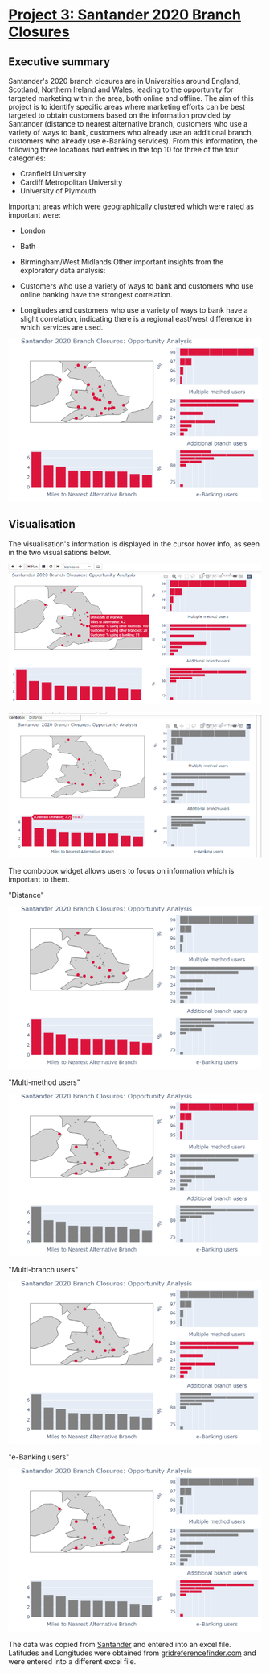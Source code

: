 # [Project 3: Santander 2020 Branch Closures](https://github.com/mthorp363/santander_branch_closures/blob/master/Closures_2020.ipynb)
## Executive summary

Santander's 2020 branch closures are in Universities around England, Scotland, Northern Ireland and Wales, leading to the opportunity for targeted marketing within the area, both online and offline. The aim of this project is to identify specific areas where marketing efforts can be best targeted to obtain customers based on the information provided by Santander (distance to nearest alternative branch, customers who use a variety of ways to bank, customers who already use an additional branch, customers who already use e-Banking services). From this information, the following three locations had entries in the top 10 for three of the four categories:

- Cranfield University
- Cardiff Metropolitan University
- University of Plymouth

Important areas which were geographically clustered which were rated as important were:

- London
- Bath
- Birmingham/West Midlands
Other important insights from the exploratory data analysis:

- Customers who use a variety of ways to bank and customers who use online banking have the strongest correlation.
- Longitudes and customers who use a variety of ways to bank have a slight correlation, indicating there is a regional east/west difference in which services are used.

![Visualisation: Important](newplot.png "Important branch closure locations")

## Visualisation


The visualisation's information is displayed in the cursor hover info, as seen in the two visualisations below.

![Visualisation: hoverinfo](hoverinfo.png "Hover info")

![Visualisation: hoverinfo2](hoverinfo2.png "Hover info 2")

The combobox widget allows users to focus on information which is important to them.

"Distance"

![Visualisation: distance](newplot%20(1).png "Distance")

"Multi-method users"

![Visualisation: Multi-method users](newplot%20(2).png "Multi-method users")

"Multi-branch users"

![Visualisation: Multi-branch users](newplot%20(3).png "Multi-branch users")

"e-Banking users"

![Visualisation: e-Banking users](newplot%20(4).png "e-Banking users")




The data was copied from [Santander](https://www.santander.co.uk/personal/support/ways-to-bank/our-branches) and entered into an excel file. Latitudes and Longitudes were obtained from [gridreferencefinder.com](https://gridreferencefinder.com/batchConvert/batchConvert.php) and were entered into a different excel file.

